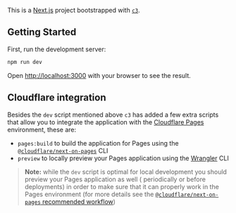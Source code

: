 This is a [Next.js](https://nextjs.org/) project bootstrapped
with [`c3`](https://developers.cloudflare.com/pages/get-started/c3).

## Getting Started

First, run the development server:

```bash
npm run dev
```

Open [http://localhost:3000](http://localhost:3000) with your browser to see the result.

## Cloudflare integration

Besides the `dev` script mentioned above `c3` has added a few extra scripts that allow you to integrate the application
with the [Cloudflare Pages](https://pages.cloudflare.com/) environment, these are:

- `pages:build` to build the application for Pages using
  the [`@cloudflare/next-on-pages`](https://github.com/cloudflare/next-on-pages) CLI
- `preview` to locally preview your Pages application using
  the [Wrangler](https://developers.cloudflare.com/workers/wrangler/) CLI

> __Note:__ while the `dev` script is optimal for local development you should preview your Pages application as well (
> periodically or before deployments) in order to make sure that it can properly work in the Pages environment (for more
> details see
> the [`@cloudflare/next-on-pages` recommended workflow](https://github.com/cloudflare/next-on-pages/blob/05b6256/internal-packages/next-dev/README.md#recommended-workflow))
